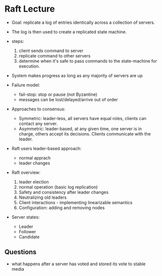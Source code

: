 # Raft Lecture

- Goal: replicate a log of entries identically across a collection of servers.
- The log is then used to create a replicated state machine.
- steps:
  1. client sends command to server
  2. replicate command to other servers
  3. determine when it's safe to pass commands to the state-machine for
     execution.
- System makes progress as long as any majority of servers are up
- Failure model:
  - fail-stop: stop or pause (not Byzantine)
  - messages can be lost/delayed/arrive out of order

- Approaches to consensus:
  - Symmetric: leader-less, all servers have equal roles, clients can contact
    any server.
  - Asymmetric: leader-based, at any given time, one server is in charge, others
    accept its decisions. Clients communicate with the leader.
- Raft users leader-based approach:
  - normal apprach
  - leader changes
- Raft overview:
  1. leader election
  2. normal operation (basic log replication)
  3. Safety and consistency after leader changes
  4. Neutralizing old leaders
  5. Client interactions - implementing linearizable semantics
  6. Configuration: adding and removing nodes

- Server states:
  - Leader
  - Follower
  - Candidate

## Questions

- what happens after a server has voted and stored its vote to stable media
